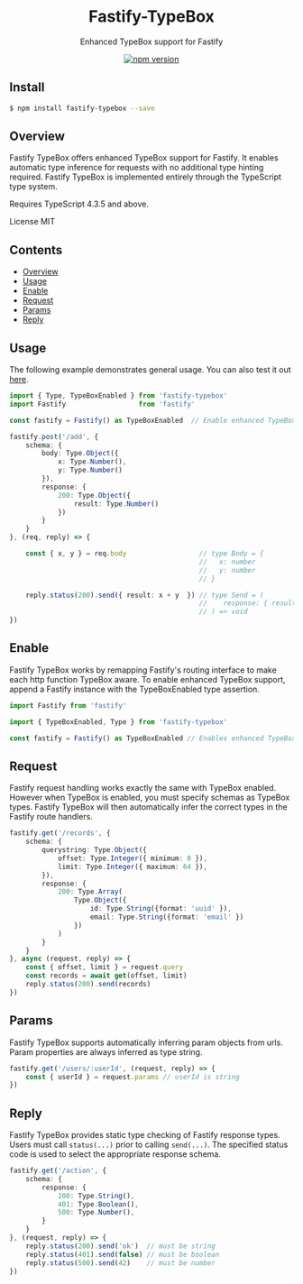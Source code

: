 <div align='center'>

<h1>Fastify-TypeBox</h1>

<p>Enhanced TypeBox support for Fastify</p>

[![npm version](https://badge.fury.io/js/fastify-typebox.svg)](https://badge.fury.io/js/fastify-typebox)

</div>

## Install

```bash
$ npm install fastify-typebox --save
```

## Overview

Fastify TypeBox offers enhanced TypeBox support for Fastify. It enables automatic type inference for requests with no additional type hinting required. Fastify TypeBox is implemented entirely through the TypeScript type system.

Requires TypeScript 4.3.5 and above.

License MIT

## Contents

- [Overview](#Overview)
- [Usage](#Usage)
- [Enable](#Enable)
- [Request](#Request)
- [Params](#Params)
- [Reply](#Reply)

## Usage

The following example demonstrates general usage. You can also test it out [here](https://www.typescriptlang.org/play?#code/JYWwDg9gTgLgBAMQIYGcbAGYE867-gvDKCEOAcg1XW3IFgAoUSWOAb0WsywBUswApgCEIADwA0cPoLgBfOMVIUqabgFoY-AQCMx9BowD0huGrPmLlq9Zu279s0ZMBBMIIB2AE06rscAO7AMAAWPjS8WiKicJoyqCgCsMAQ7k6mDhmZWRmMjADGKWgKXH4AvGHcABQAlHCoFdjSwmK5DMbp2Z1dWWkAIgIYwO4CcCQArjAj9YJQcGMoY0gANgB0cACKY4k4SF5wAEoCKJDuCTFaKHUTEHBDGIlQAp4rad1v7zatKuErAOYCMEq5EMSE8nnIkg4jHwKDywQEICQAC52NDCHAAI5bKBYNBQIa-FFNFYAeW0ACsBHlAWw0ei8MipFoVgA5MYgbSJGriOn0uDaInMtkcrnVXn4WTVHkMemPY6FAQo2kyvm4ABMAAYNYLBKSKVSaeLVaMjmMljAdQJWezOVAakbCJKHXJebJGLJJJVHhjJI8wEssLVSgA+E3+rArNBIGDzSqajXVSMCLyVZX4OVmi0mjErLHbFZIOAAamzuexEe07uq1SAA).

```typescript
import { Type, TypeBoxEnabled } from 'fastify-typebox'
import Fastify                  from 'fastify'

const fastify = Fastify() as TypeBoxEnabled  // Enable enhanced TypeBox support

fastify.post('/add', { 
    schema: {
        body: Type.Object({
            x: Type.Number(),
            y: Type.Number()
        }),
        response: {
            200: Type.Object({
                result: Type.Number()
            })
        }
    }
}, (req, reply) => {

    const { x, y } = req.body                  // type Body = {
                                               //   x: number
                                               //   y: number
                                               // }

    reply.status(200).send({ result: x + y  }) // type Send = (
                                               //    response: { result: number }
                                               // ) => void
})
```

## Enable

Fastify TypeBox works by remapping Fastify's routing interface to make each http function TypeBox aware. To enable enhanced TypeBox support, append a Fastify instance with the TypeBoxEnabled type assertion.

```typescript
import Fastify from 'fastify'

import { TypeBoxEnabled, Type } from 'fastify-typebox'

const fastify = Fastify() as TypeBoxEnabled // Enables enhanced TypeBox support
```

## Request

Fastify request handling works exactly the same with TypeBox enabled. However when TypeBox is enabled, you must specify schemas as TypeBox types. Fastify TypeBox will then automatically infer the correct types in the Fastify route handlers.

```typescript
fastify.get('/records', {
    schema: {
        querystring: Type.Object({
            offset: Type.Integer({ minimum: 0 }),
            limit: Type.Integer({ maximum: 64 }),
        }),
        response: {
            200: Type.Array(
                Type.Object({
                    id: Type.String({format: 'uuid' }),
                    email: Type.String({format: 'email' })
                })
            )
        }
    }
}, async (request, reply) => {
    const { offset, limit } = request.query
    const records = await get(offset, limit)
    reply.status(200).send(records)
})
```

## Params

Fastify TypeBox supports automatically inferring param objects from urls. Param properties are always inferred as type string.

```typescript
fastify.get('/users/:userId', (request, reply) => {
    const { userId } = request.params // userId is string
})
```

## Reply

Fastify TypeBox provides static type checking of Fastify response types. Users must call `status(...)` prior to calling `send(...)`. The specified status code is used to select the appropriate response schema.

```typescript
fastify.get('/action', {
    schema: {
        response: {
            200: Type.String(),
            401: Type.Boolean(),
            500: Type.Number(),
        }
    }
}, (request, reply) => {
    reply.status(200).send('ok')  // must be string
    reply.status(401).send(false) // must be boolean
    reply.status(500).send(42)    // must be number
})
```

